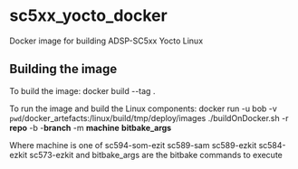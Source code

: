 # sc5xx_yocto_docker
Docker image for building ADSP-SC5xx Yocto Linux

## Building the image
To build the image:
  docker build --tag <tagname> .

To run the image and build the Linux components:
  docker run -u bob -v `pwd`/docker_artefacts:/linux/build/tmp/deploy/images <tagname> ./buildOnDocker.sh -r **repo** -b -**branch** -m **machine** **bitbake_args**

  Where machine is one of sc594-som-ezit sc589-sam sc589-ezkit sc584-ezkit sc573-ezkit and bitbake_args are the bitbake commands to execute
